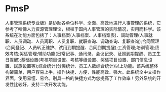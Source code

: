 # PmsP
 人事管理系统专业版》是协助各单位科学、全面、高效地进行人事管理的系统，它参考了哈佛人力资源管理理论，根植于国内人事管理的实际情况，实用而科学。该系统在功能方面包括了：人事档案(人事档案、人事档案表)、调动管理(人事就职、人员调动、人员离职、人员复职、就职查询、调动查询、复职查询);合同管理(合同登记、人员转正维护、试用到期提醒、合同到期提醒);工资管理;培训管理;绩效考核;奖惩管理;辅助功能(日常记事、通讯录、会议记录、证照到期提醒、员工生日提醒);基础设置(考核项目设置、考核等级设置、奖惩项目设置、部门信息设置、民族设置等);综合统计(分类统计、员工人数综合统计)以上功能。该系统整体构架简单，用户容易上手，操作快捷、方便，性能高效、强大。此系统全中文操作界面，使用易懂、易会。别具一格的快捷方式为您提高了工作效率！另外系统的开发性比较好，支持二次开发功能。
